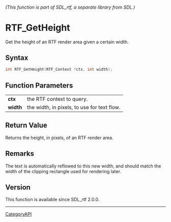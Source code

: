 ###### (This function is part of SDL_rtf, a separate library from SDL.)
# RTF_GetHeight

Get the height of an RTF render area given a certain width.

## Syntax

```c
int RTF_GetHeight(RTF_Context *ctx, int width);

```

## Function Parameters

|               |                                             |
| ------------- | ------------------------------------------- |
| **ctx**       | the RTF context to query.                   |
| **width**     | the width, in pixels, to use for text flow. |

## Return Value

Returns the height, in pixels, of an RTF render area.

## Remarks

The text is automatically reflowed to this new width, and should match the
width of the clipping rectangle used for rendering later.

## Version

This function is available since SDL_rtf 2.0.0.

----
[CategoryAPI](CategoryAPI)

